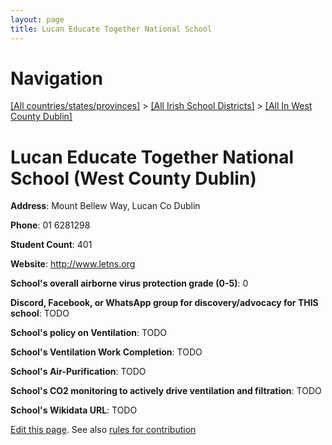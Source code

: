 ```yaml
---
layout: page
title: Lucan Educate Together National School
---
```

# Navigation

[[All countries/states/provinces]](../../..) > [[All Irish School Districts]](../..) > [[All In West County Dublin]](..)

# Lucan Educate Together National School (West County Dublin)

**Address**: Mount Bellew Way, Lucan Co Dublin

**Phone**: 01 6281298

**Student Count**: 401

**Website**: <http://www.letns.org>

**School's overall airborne virus protection grade (0-5)**: 0

**Discord, Facebook, or WhatsApp group for discovery/advocacy for THIS school**: TODO

**School's policy on Ventilation**: TODO

**School's Ventilation Work Completion**: TODO

**School's Air-Purification**: TODO

**School's CO2 monitoring to actively drive ventilation and filtration**: TODO

**School's Wikidata URL**: TODO


[Edit this page](https://github.com/ventilate-schools/Ireland/edit/main/./Dublin_West_County_Dublin/Lucan_Educate_Together_National_School.md). See also [rules for contribution](../../../contribution-rules/)